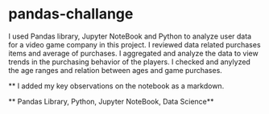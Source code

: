 # pandas-challange

I used Pandas library, Jupyter NoteBook and Python to analyze user data for a video game company in this project. I reviewed data related purchases items and average of purchases. I aggregated and analyze the data to view trends in the purchasing behavior of the players. I checked and anylyzed the age ranges and relation between ages and game purchases. 

** I added my key observations on the notebook as a markdown.

** Pandas Library, Python, Jupyter NoteBook, Data Science** 
